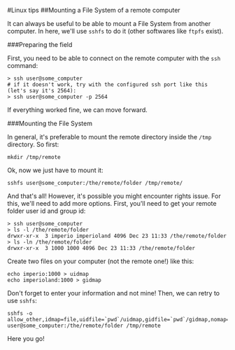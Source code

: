 #Linux tips
##Mounting a File System of a remote computer

It can always be useful to be able to mount a File System from another computer. In here, we'll use `sshfs` to do it (other softwares like `ftpfs` exist).

###Preparing the field

First, you need to be able to connect on the remote computer with the `ssh` command:

```Shell
> ssh user@some_computer
# if it doesn't work, try with the configured ssh port like this (let's say it's 2564):
> ssh user@some_computer -p 2564
```

If everything worked fine, we can move forward.

###Mounting the File System

In general, it's preferable to mount the remote directory inside the `/tmp` directory. So first:

```Shell
mkdir /tmp/remote
```

Ok, now we just have to mount it:

```Shell
sshfs user@some_computer:/the/remote/folder /tmp/remote/
```

And that's all! However, it's possible you might encounter rights issue. For this, we'll need to add more options. First, you'll need to get your remote folder user id and group id:

```Shell
> ssh user@some_computer
> ls -l /the/remote/folder
drwxr-xr-x  3 imperio imperioland 4096 Dec 23 11:33 /the/remote/folder
> ls -ln /the/remote/folder
drwxr-xr-x  3 1000 1000 4096 Dec 23 11:33 /the/remote/folder
```

Create two files on your computer (not the remote one!) like this:

```Shell
echo imperio:1000 > uidmap
echo imperioland:1000 > gidmap
```

Don't forget to enter your information and not mine! Then, we can retry to use `sshfs`:

```Shell
sshfs -o allow_other,idmap=file,uidfile=`pwd`/uidmap,gidfile=`pwd`/gidmap,nomap=ignore user@some_computer:/the/remote/folder /tmp/remote
```

Here you go!
